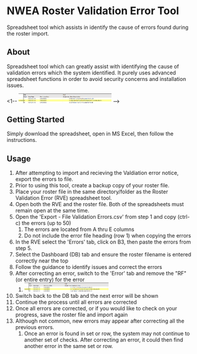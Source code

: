 # NWEA Roster Validation Error Tool
Spreadsheet tool which assists in identify the cause of errors found during the roster import.

## About
Spreadsheet tool which can greatly assist with identifying the cause of validation errors which the system identified.  It purely uses advanced spreadsheet functions in order to avoid security concerns and installation issues.
>
<1-- <img src="https://github.com/acornish123/NWEA_Roster_Validation_Error_Tool/blob/master/screenshots/NextError.png" width="50%" /> -->

## Getting Started
Simply download the spreadsheet, open in MS Excel, then follow the instructions.

## Usage
1. After attempting to import and recieving the Valdiation error notice, export the errors to file.
2. Prior to using this tool, create a backup copy of your roster file.
3. Place your roster file in the same directory/folder as the Roster Validation Error (RVE) spreadsheet tool.  
4. Open both the RVE and the roster file.  Both of the spreadsheets must remain open at the same time.
5. Open the 'Export - File Validation Errors.csv' from step 1 and copy (ctrl-c) the errors (up to 50)
	1. The errors are located from A thru E columns
	2. Do not include the error file heading (row 1) when copying the errors
6. In the RVE select the 'Errors' tab, click on B3, then paste the errors from step 5.
7. Select the Dashboard (DB) tab and ensure the roster filename is entered correctly near the top
7. Follow the guidance to identify issues and correct the errors
8. After correcting an error, switch to the 'Error' tab and remove the "RF" (or entire entry) for the error
	1. <img src="https://github.com/acornish123/NWEA_Roster_Validation_Error_Tool/blob/master/screenshots/NextError.png" width="50%" />
9. Switch back to the DB tab and the next error will be shown
10. Continue the process until all errors are corrected
11. Once all errors are corrected, or if you would like to check on your progress, save the roster file and import again
12. Although not common, new errors may appear after correcting all the previous errors.
	1. Once an error is found in set or row, the system may not continue to another set of checks.  After correcting an error, it could then find another error in the same set or row.
